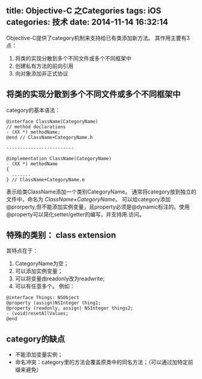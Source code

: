 title: Objective-C 之Categories
tags: iOS
categories: 技术
date: 2014-11-14 16:32:14
---
Objective-C提供了category机制来支持给已有类添加新方法。
其作用主要有3点：
1. 将类的实现分散到多个不同文件或多个不同框架中
2. 创建私有方法的前向引用
3. 向对象添加非正式协议

## 将类的实现分散到多个不同文件或多个不同框架中
category的基本语法：
```objc
@interface ClassName(CategoryName)
// method declarations
- (XX *) methodName;
@end // ClassName+CategoryName.h

-------------------------

@implementation ClassName(CategoryName)
- (XX *) methodName
{
  .......
} // ClassName+CategoryName.m
```
表示给类ClassName添加一个类别CategoryName。 通常将category放到独立的文件中，命名为 *ClassName+CategoryName*。
可以给category添加@prorperty,但不能添加实例变量，且property必须是@dynamic标注的。使用@property可以简化setter/getter的编写，并支持用.访问。

## 特殊的类别： class extension
其特点在于：
1. CategoryName为空；
2. 可以添加实例变量；
3. 可以将变量由readonly改为readwrite;
4. 可以有任意多个。
例如：
```objc
@interface Things: NSObject
@property (assign)NSInteger thing1;
@property (readonly, assign) NSInteger things2;
- (void)resetAllValues;
@end
```

## category的缺点

* 不能添加变量实例；
* 命名冲突：category里的方法会覆盖原类中的同名方法；（可以通过加特定前缀来避免）